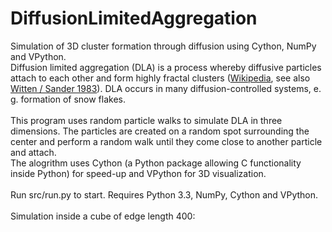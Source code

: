 DiffusionLimitedAggregation
===========================

Simulation of 3D cluster formation through diffusion using Cython, NumPy and VPython.<br>
Diffusion limited aggregation (DLA) is a process whereby diffusive particles attach to each other and form highly fractal clusters (<a href="http://en.wikipedia.org/wiki/Diffusion-limited_aggregation">Wikipedia</a>, see also <a href="http://pmc.polytechnique.fr/pagesperso/dg/cours/biblio/PRB%2027,%205686%20(1983)%20Witten,%20Sander%20%5BDiffusion-limited%20aggregation%5D.pdf">Witten / Sander 1983</a>). 
DLA occurs in many diffusion-controlled systems, e. g. formation of snow flakes. <br>
<br>
This program uses random particle walks to simulate DLA in three dimensions. The particles are created on a random spot surrounding the center and perform a random walk until they come close to another particle and attach.<br>
The alogrithm uses Cython (a Python package allowing C functionality inside Python) for speed-up and VPython for 3D visualization.<br>
<br>
Run src/run.py to start. Requires Python 3.3, NumPy, Cython and VPython.
<br><br>
Simulation inside a cube of edge length 400:
<br><br>
<img url="/pictures n = 400/1.png" />
